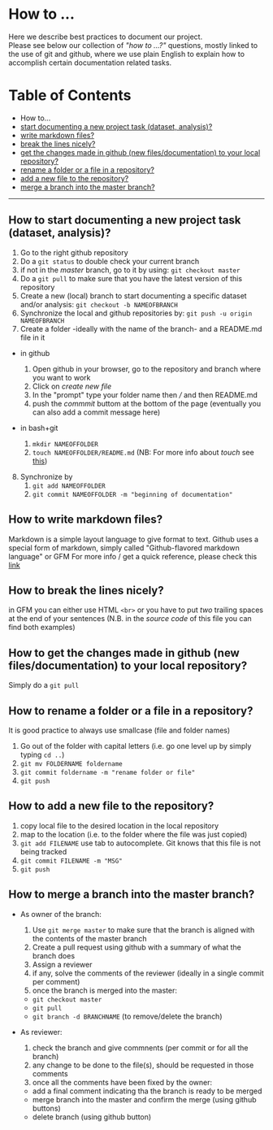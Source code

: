 # How to ...
Here we describe best practices to document our project.  
Please see below our collection of *"how to ...?"* questions, mostly linked to the use of git and github, 
where we use plain English to explain how to accomplish certain documentation related tasks.

Table of Contents
=================
* How to...
* [start documenting a new project task (dataset, analysis)?](#how-to-start-documenting-a-new-project-task-dataset-analysis)
* [write markdown files?](#how-to-write-markdown-files-)
* [break the lines nicely?](#how-to-break-the-lines-nicely)
* [get the changes made in github (new files/documentation) to your local repository?](#how-to-get-the-changes-made-in-github-new-filesdocumentation-to-your-local-repository)
* [rename a folder or a file in a repository?](#how-to-rename-a-folder-or-a-file-in-a-repository)
* [add a new file to the repository?](#how-to-add-a-new-file-to-the-repository)
* [merge a branch into the master branch?](#how-to-merge-a-branch-into-the-master-branch)
---------------

## How to start documenting a new project task (dataset, analysis)?

1. Go to the right github repository 
3. Do a `git status` to double check your current branch
4. if not in the *master* branch, go to it by using: `git checkout master`
2. Do a `git pull` to make sure that you have the latest version of this repository
5. Create a new (local) branch to start documenting a specific dataset and/or analysis: `git checkout -b NAMEOFBRANCH`   
6. Synchronize the local and github repositories by: `git push -u origin NAMEOFBRANCH`   
7. Create a folder -ideally with the name of the branch- and a README.md file in it  
  * in github  
     1. Open github in your browser, go to the repository and branch where you want to work  
     2. Click on *create new file*   
     3. In the "prompt" type your folder name then */* and then README.md  
     4. push the *commmit* buttom at the bottom of the page (eventually you can also add a commit message here)  

  * in bash+git
    1. `mkdir NAMEOFFOLDER`
    2. `touch NAMEOFFOLDER/README.md` (NB: For more info about *touch* see [this](http://www.linfo.org/touch.html))

8. Synchronize by
    1. `git add NAMEOFFOLDER`
    2. `git commit NAMEOFFOLDER -m "beginning of documentation"`

## How to write markdown files? <br>
Markdown is a simple layout language to give format to text. 
Github uses a special form of markdown, simply called "Github-flavored markdown language" or GFM
For more info / get a quick reference, please check this [link](https://github.com/adam-p/markdown-here/wiki/Markdown-Cheatsheet)

## How to break the lines nicely?  
in GFM you can either use HTML `<br>` or you have to put *two* trailing spaces at the end of your sentences
(N.B. in the *source code* of this file you can find both examples)

## How to get the changes made in github (new files/documentation) to your local repository?  
Simply do a `git pull` 

## How to rename a folder or a file in a repository?
It is good practice to always use smallcase (file and folder names)
1. Go out of the folder with capital letters (i.e. go one level up by simply typing `cd ..`)
2. `git mv FOLDERNAME foldername`
3. `git commit foldername -m "rename folder or file"`
4. `git push`

## How to add a new file to the repository?
1. copy local file to the desired location in the local repository
2. map to the location (i.e. to the folder where the file was just copied)
3. `git add FILENAME` use tab to autocomplete. Git knows that this file is not being tracked 
4. `git commit FILENAME -m "MSG" `
5. `git push`

## How to merge a branch into the master branch?
  * As owner of the branch:
    1. Use `git merge master` to make sure that the branch is aligned with the contents of the master branch
    1. Create a pull request using github with a summary of what the branch does
    2. Assign a reviewer 
    3. if any, solve the comments of the reviewer (ideally in a single commit per comment)
    4. once the branch is merged into the master:
      - `git checkout master` 
      - `git pull`
      - `git branch -d BRANCHNAME` (to remove/delete the branch)
      
  * As reviewer:
    1. check the branch and give commnents (per commit or for all the branch)
    2. any change to be done to the file(s), should be requested in those comments
    3. once all the comments have been fixed by the owner:
      - add a final comment indicating tha the branch is ready to be merged
      - merge branch into the master and confirm the merge (using github buttons)
      - delete branch (using github button)
      
